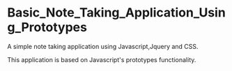 # Basic_Note_Taking_Application_Using_Prototypes


A simple note taking application using Javascript,Jquery and CSS. 

This application is based on Javascript's prototypes functionality.
